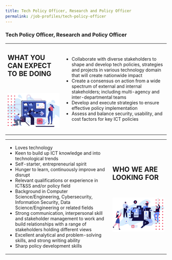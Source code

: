 ```yaml
---
title: Tech Policy Officer, Research and Policy Officer
permalink: /job-profiles/tech-policy-officer
---
```

### **Tech Policy Officer, Research and Policy Officer**

<table width="100%">
<tr>
<td width="35%"><h2>WHAT YOU CAN EXPECT TO BE DOING</h2><br><p><img src="images/job-profile-1.jpg" width="100%"></p></td>
<td width="65%"><ul>
    <li>Collaborate with diverse stakeholders to shape and develop tech policies, strategies and projects in various technology domain that will create nationwide impact</li>
    <li>Create a consensus on action from a wide spectrum of external and internal stakeholders; including multi-agency and inter-departmental teams</li>
    <li>Develop and execute strategies to ensure effective policy implementation</li>
    <li>Assess and balance security, usability, and cost factors for key ICT policies</li>
    </ul></td></tr>
</table>

<table width="100%">
<tr>
<td width="65%"><ul>
    <li>Loves technology</li>
    <li>Keen to build up ICT knowledge and into technological trends</li>
    <li>Self-starter, entrepreneurial spirit</li>
    <li>Hunger to learn, continuously improve and disrupt</li>
    <li>Relevant qualifications or experience in ICT&SS and/or policy field</li>
    <li>Background in Computer Science/Engineering, Cybersecurity, Information Security, Data Science/Engineering or related fields</li>
    <li>Strong communication, interpersonal skill and stakeholder management to work and build relationships with a range of stakeholders holding different views</li>
    <li>Excellent analytical and problem-solving skills, and strong writing ability</li>
    <li>Sharp policy development skills</li>
    </ul></td>
<td width="35%"><h2>WHO WE ARE LOOKING FOR</h2><br><p><img src="images/job-profile-2.jpg" width="100%"></p></td></tr>
</table>


